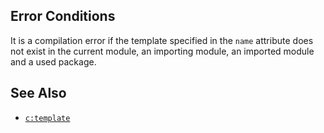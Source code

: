 ## Error Conditions

It is a compilation error if the template specified in the `name` attribute does not exist in the current module, an importing module, an imported module and a used package.

## See Also

- [`c:template`](template.html)
